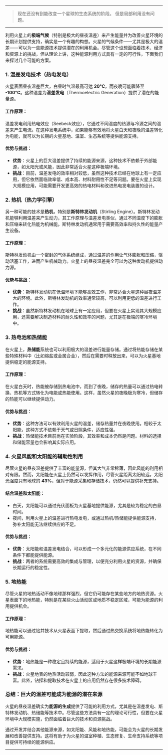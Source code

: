
---

> 现在还没有到能改变一个星球的生态系统的阶段。
> 但是局部利用没有问题。

---

利用火星上的**极端气候**（特别是极大的昼夜温差）来产生能量并为改善火星环境的长期计划提供支持，确实是一个有趣的构想。火星的气候条件——尤其是极大的温差——可以为一些能源技术提供潜在的利用机会。尽管这个设想面临着技术、经济和资源上的挑战，但从理论上讲，这种能源利用方式具有一定的可行性，下面我们来探讨几个可能的方案。

### 1. **温差发电技术（热电发电）**

火星表面昼夜温差巨大，白昼时气温最高可达 **20°C**，而夜晚可能骤降至 **-100°C**。这种温差为**温差发电**（Thermoelectric Generation）提供了潜在的能量源。

#### 工作原理：

温差发电利用热电效应（Seebeck效应），它通过不同温度的热源与冷源之间的温差来产生电流。在这种发电系统中，如果能够有效地将火星白天和夜晚的温差转化为电能，就可以为长期的火星基地、温室、生态系统等提供能源支持。

#### 优势与挑战：

- **优势**：火星上的巨大温差提供了持续的能源来源，这种技术不依赖于外部能源，如太阳光或风能，因此非常适合火星这种极端环境。
- **挑战**：目前，温差发电的效率相对较低，虽然这种技术已经在地球上有一定应用，但它依然面临效率低、成本高、材料耐用性不足等问题。要在火星上实现大规模应用，可能需要开发更高效的热电材料和改进热电发电装置的设计。

### 2. **热机（热力学引擎）**

另一种可能的技术是**热机**，特别是**斯特林发动机**（Stirling Engine）。斯特林发动机能够利用温差来产生动力，其工作原理与温差发电类似，通过不同温度下的膨胀和压缩来转化热能为机械能。斯特林发动机通常用于需要高效率和持久性的能量产生设备。

#### 工作原理：

斯特林发动机由一个密封的气体系统组成，通过温差的作用让气体膨胀和压缩，驱动活塞工作，进而产生机械动力。火星上的昼夜温差完全可以为这种发动机提供动力源。

#### 优势与挑战：

- **优势**：斯特林发动机在低温环境下能够高效工作，非常适合火星这种昼夜温差大的环境。此外，斯特林发动机的效率通常较高，可以利用更低的温差进行工作。
- **挑战**：虽然斯特林发动机在地球上有一定应用，但要在火星上实现其大规模应用，还需要解决制造材料的耐久性和效率的问题，尤其是在极端的寒冷环境中。

### 3. **热电池和热储能**

在火星上，**热储能**系统也可以利用极大的温差进行能量存储。通过将热能存储在某些特殊材料中（比如熔盐或金属合金），然后在需要时释放出来，可以为火星基地提供稳定的能源支持。

#### 工作原理：

在火星白天时，热能被存储到热电池中，而到了夜晚，储存的热量可以通过热电转换、热机等方式转化为电能或热能使用。这样，虽然火星的夜晚极为寒冷，但储存的热能可以继续提供动力。

#### 优势与挑战：

- **优势**：这种方法可以有效利用火星的温差，储存热量并在夜晚使用。相较于太阳能，这种方式不依赖于天气或日照条件，适应性强。
- **挑战**：热储能技术目前尚在实验阶段，其效率和成本仍然是问题。材料的选择和储能容量也会影响其实际应用。

### 4. **火星风能和太阳能的辅助性利用**

尽管火星的昼夜温差提供了丰富的能量源，但其大气非常稀薄，因此风能的利用相对有限。然而，太阳能在火星上仍然可以发挥作用，尽管火星距离太阳较远，太阳光强度只有地球的 **43%**，但对于能源采集和存储技术，仍然可以提供补充支持。

#### 结合温差和太阳能：

- 白天，太阳能可以通过光伏面板为火星基地提供能源，尤其是较为稳定的白昼时间。
- 夜间，利用火星上的温差进行热电发电，或通过热机/热储能提供能源支持，弥补太阳能无法继续供应的不足。

#### 优势与挑战：

- **优势**：太阳能和温差发电结合，可以形成一个多元化的能源供应系统，在不同条件下都能提供能源。
- **挑战**：两者的系统需要高效的集成与管理，以便充分利用火星的资源，并确保长期运行的稳定性。

### 5. **地热能**

尽管火星的地热活动不像地球那样强烈，但它仍可能存在某些地方的地热资源。火星表面下的地热能，特别是在某些火山活动区或地质不稳定区域，可能为能源的利用提供机会。

#### 工作原理：

地热能可以通过钻井技术从火星表面下提取，然后通过热交换系统将地热能转化为可用能源。

#### 优势与挑战：

- **优势**：地热能是一种稳定且持续的能源，适用于火星这样极端环境的长期能源需求。
- **挑战**：火星地表的地热活动较弱，因此这种方法的能源来源可能不如地球丰富。此外，钻探和提取技术在火星上的应用仍然存在很多技术障碍。

### 总结：巨大的温差可能成为能源的潜在来源

火星的昼夜温差确实为**能源的生成**提供了可能的利用方式，尤其是在温差发电、斯特林发动机、热储能等技术中。尽管这些方法具有一定的理论可行性，但要在火星环境中大规模实施，仍然面临着巨大的技术和资源挑战。

通过开发并结合其他能源来源，如太阳能、风能和地热能，可能会为火星的长期发展和改善提供支持。这将有助于为火星的温室种植、生态修复、生命支持系统等项目提供可持续的能源供应。

---

